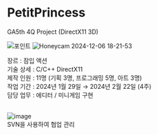 # PetitPrincess
GA5th 4Q Project (DirectX11 3D)

![포인트](https://github.com/user-attachments/assets/453fbac9-21a5-4eb7-a252-9906617d0fcf)
![Honeycam 2024-12-06 18-21-53](https://github.com/user-attachments/assets/37cef713-138e-4ceb-a21d-351a2a1758eb)<br/>

장르 : 잠입 액션<br/>
기술 상세 : C/C++ DirectX11<br/>
제작 인원 : 11명 (기획 3명, 프로그래밍 5명, 아트 3명)<br/>
작업 기간 : 2024년 1월 29일 → 2024년 2월 22일 (4주)<br/>
담당 업무 : 에디터 / 미니게임 구현<br/>
<br/>

![image](https://github.com/user-attachments/assets/1878b640-63b7-4f35-89ed-e99b30c2de16)<br/>
SVN을 사용하여 협업 관리
